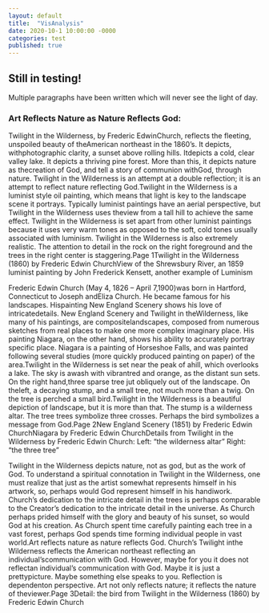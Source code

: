 ```yaml
---
layout: default
title:  "VisAnalysis"
date: 2020-10-1 10:00:00 -0000
categories: test
published: true
---
```


## Still in testing!

Multiple paragraphs have been written which will never see the light of day. 


### Art Reflects Nature as Nature Reflects God:
Twilight in the Wilderness, by Frederic EdwinChurch, reflects the fleeting, unspoiled beauty of theAmerican northeast in the 1860’s. It depicts, withphotographic clarity, a sunset above rolling hills. Itdepicts a cold, clear valley lake. It depicts a thriving pine forest. More than this, it depicts nature as thecreation of God, and tell a story of communion withGod, through nature. Twilight in the Wilderness is an attempt at a double reflection; it is an attempt to reflect nature reflecting God.Twilight in the Wilderness is a luminist style oil painting, which means that light is key to the landscape scene it portrays. Typically luminist paintings have an aerial perspective, but  Twilight in the Wilderness uses theview from a tall hill to achieve the same effect. Twilight in the Wilderness is set apart from other luminist paintings because it uses very warm tones as opposed to the soft, cold tones usually associated with luminism.  Twilight in the Wilderness is also extremely realistic. The attention to detail in the rock on the right foreground and the trees in the right center is staggering.Page 1Twilight in the Wilderness (1860) by Frederic Edwin ChurchView of the Shrewsbury River, an 1859 luminist painting by John Frederick Kensett, another example of Luminism

Frederic Edwin Church (May 4, 1826 – April 7,1900)was born in Hartford, Connecticut to Joseph andEliza Church. He became famous for his landscapes. Hispainting New England Scenery shows his love of intricatedetails.  New England Scenery and Twilight in theWilderness, like many of his paintings, are compositelandscapes, composed from numerous sketches from real places to make one more complex imaginary place. His painting Niagara, on the other hand, shows his ability to accurately portray specific place. Niagara is a painting of Horseshoe Falls, and was painted following several studies (more quickly produced painting on paper) of the area.Twilight in the Wilderness is set near the peak of ahill, which overlooks a lake. The sky is awash with vibrantred and orange, as the distant sun sets. On the right hand,three sparse tree jut obliquely out of the landscape. On theleft, a decaying stump, and a small tree, not much more than a twig. On the tree is perched a small bird.Twilight in the Wilderness is a beautiful depiction of landscape, but it is more than that. The stump is a wilderness altar. The tree trees symbolize three crosses. Perhaps the bird symbolizes a message from God.Page 2New England Scenery (1851) by Frederic Edwin ChurchNiagara by Frederic Edwin ChurchDetails from Twilight in the Wilderness by Frederic Edwin Church: Left: “the wilderness altar” Right: “the three tree”

Twilight in the Wilderness depicts nature, not as god, but as the work of God. To understand a spiritual connotation in Twilight in the Wilderness, one must realize that just as the artist somewhat represents himself in his artwork, so, perhaps would God represent himself in his handiwork. Church’s dedication to the intricate detail in the trees is perhaps comparable to the Creator’s dedication to the intricate detail in the universe. As Church perhaps prided himself with the glory and beauty of his sunset, so would God at his creation. As Church spent time carefully painting each tree in a vast forest, perhaps God spends time forming individual people in vast world.Art reflects nature as nature reflects God. Church’s Twilight inthe Wilderness reflects the American northeast reflecting an individual’scommunication with God. However, maybe for you it does not reflectan individual’s communication with God. Maybe it is just a prettypicture. Maybe something else speaks to you. Reflection is dependenton perspective. Art not only reflects nature; it reflects the nature of theviewer.Page 3Detail: the bird from Twilight in the Wilderness (1860) by Frederic Edwin Church
